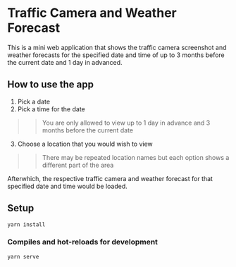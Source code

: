 # Traffic Camera and Weather Forecast

This is a mini web application that shows the traffic camera screenshot and weather forecasts 
for the specified date and time of up to 3 months before the current date and 1 day in advanced.

## How to use the app


1. Pick a date
2. Pick a time for the date

>> You are only allowed to view up to 1 day in advance and 3 months before the current date

3. Choose a location that you would wish to view

>> There may be repeated location names but each option shows a different part of the area

Afterwhich, the respective traffic camera and weather forecast for that specified date and time would be loaded.


## Setup
```
yarn install
```

### Compiles and hot-reloads for development
```
yarn serve
```

